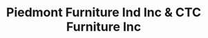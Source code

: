 ---
title: "Piedmont Furniture Ind Inc & CTC Furniture Inc"
url: /ramseur/piedmont-furniture-ind-inc-and-ctc-furniture-inc/
shop: furniture
---
